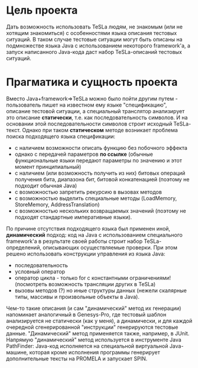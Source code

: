 # Цель проекта #

Дать возможность использовать TeSLa людям, не знакомым (или не хотящим знакомиться) с особенностями языка описания тестовых ситуаций. В таком случае тестовые ситуации могут быть описаны на подмножестве языка Java с использованием некоторого framework'а, а запуск написанного Java-кода даст набор TeSLa-описаний тестовых ситуаций.

# Прагматика и сущность проекта #

Вместо Java+framework=>TeSLa можно было пойти другим путем - пользователь пишет на известном ему языке "спецификацию", описание тестовой ситуации, а специальный транслятор анализирует это описание **статически**, т.е. как последовательность символов. И на основании этой последовательности символов строит исходный TeSLa-текст. Однако при таком **статическом** методе возникает проблема поиска подходящего языка спецификации:
  * с наличием возможности описать функцию без побочного эффекта
  * однако с передачей параметров **по ссылке** (обычные функциональные языки передают параметры по значению и этот момент принципиальный)
  * с наличием (или возможность получить из них) битовых операций получения бита, диапазона бит, битовой конкатенацией (поэтому не подходит обычная Java)
  * с возможностью запретить рекурсию в вызовах методов
  * с возможностью выделить специальные методы (LoadMemory, StoreMemory, AddressTranslation)
  * с возможностью нескольких возвращаемых значений (поэтому не подходят стандартные императивные языки).

По причине отсутствия подходящего языка был применен иной, **динамический** подход: код на Java с использованием специального framework'а в результате своей работы строит набор TeSLa-определений, описывающих осуществляемые проверки. При этом решено использовать конструкции управления из языка Java:
  * последовательность
  * условный оператор
  * оператор цикла - только for с константными ограничениями! (посмотреть возможность трансляции других в TeSLa)
  * вызовы методов (?)
но иные структуры данных (нежели скалярные типы, массивы и произвольные объекты в Java).

Чем-то такие описания (и сам "динамический" метод их генерации) напоминает аналогичный в Genesys-Pro, где тестовый шаблон анализируется не статически (как у меня), а динамически, и для каждой очередной сгенерированной "инструкции" генерируются тестовые данные. "Динамический" метод применяется также, например, в JUnit. Напрямую "динамический" метод используется в инструменте Java PathFinder: Java-код исполняется на специальной виртуальной Java-машине, которая кроме исполнения программы генерирует дополнительные тексты на PROMELA и запускает SPIN.